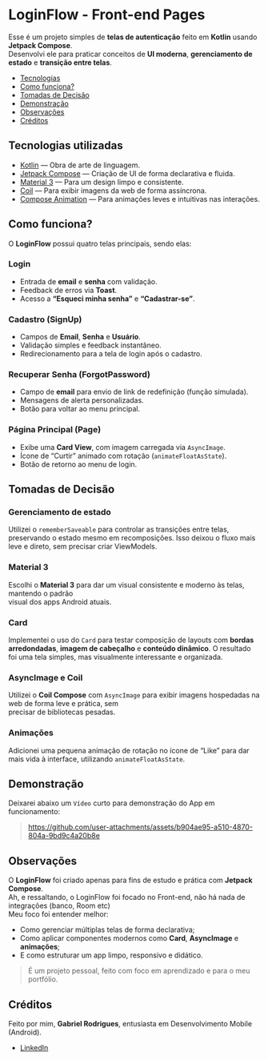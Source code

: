 # LoginFlow - Front-end Pages
Esse é um projeto simples de **telas de autenticação** feito em **Kotlin** usando **Jetpack Compose**.  
Desenvolvi ele para praticar conceitos de **UI moderna**, **gerenciamento de estado** e **transição entre telas**.

- [Tecnologias](#tecnologias-utilizadas)
- [Como funciona?](#como-funciona)
- [Tomadas de Decisão](#tomadas-de-decisão)
- [Demonstração](#demonstração)
- [Observações](#observações)
- [Créditos](#créditos)

## Tecnologias utilizadas
- [Kotlin](https://kotlinlang.org/) — Obra de arte de linguagem.
- [Jetpack Compose](https://developer.android.com/jetpack/compose) — Criação de UI de forma declarativa e fluida.
- [Material 3](https://m3.material.io/) — Para um design limpo e consistente.
- [Coil](https://coil-kt.github.io/coil/compose/) — Para exibir imagens da web de forma assíncrona.
- [Compose Animation](https://developer.android.com/jetpack/compose/animation) — Para animações leves e intuitivas nas interações.

## Como funciona?
O **LoginFlow** possui quatro telas principais, sendo elas:

### Login
- Entrada de **email** e **senha** com validação.  
- Feedback de erros via **Toast**.  
- Acesso a **“Esqueci minha senha”** e **“Cadastrar-se”**.

### Cadastro (SignUp)
- Campos de **Email**, **Senha** e **Usuário**.
- Validação simples e feedback instantâneo.
- Redirecionamento para a tela de login após o cadastro.

### Recuperar Senha (ForgotPassword)
- Campo de **email** para envio de link de redefinição (função simulada).
- Mensagens de alerta personalizadas.
- Botão para voltar ao menu principal.

### Página Principal (Page)
- Exibe uma **Card View**, com imagem carregada via `AsyncImage`.
- Ícone de “Curtir” animado com rotação (`animateFloatAsState`).
- Botão de retorno ao menu de login.

## Tomadas de Decisão

### Gerenciamento de estado
Utilizei o `rememberSaveable` para controlar as transições entre telas, preservando o estado mesmo em recomposições.
Isso deixou o fluxo mais leve e direto, sem precisar criar ViewModels.

### Material 3
Escolhi o **Material 3** para dar um visual consistente e moderno às telas, mantendo o padrão   
visual dos apps Android atuais.

### Card
Implementei o uso do `Card` para testar composição de layouts com **bordas arredondadas**, **imagem de cabeçalho** e **conteúdo dinâmico**.
O resultado foi uma tela simples, mas visualmente interessante e organizada.

### AsyncImage e Coil
Utilizei o **Coil Compose** com `AsyncImage` para exibir imagens hospedadas na web de forma leve e prática, sem  
precisar de bibliotecas pesadas.

### Animações
Adicionei uma pequena animação de rotação no ícone de “Like” para dar mais vida à interface, utilizando `animateFloatAsState`.

## Demonstração
Deixarei abaixo um `Vídeo` curto para demonstração do App em funcionamento: 
> https://github.com/user-attachments/assets/b904ae95-a510-4870-804a-9bd9c4a20b8e

## Observações
O **LoginFlow** foi criado apenas para fins de estudo e prática com **Jetpack Compose**.  
Ah, e ressaltando, o LoginFlow foi focado no Front-end, não há nada de integrações (banco, Room etc)  
Meu foco foi entender melhor:
* Como gerenciar múltiplas telas de forma declarativa;  
* Como aplicar componentes modernos como **Card**, **AsyncImage** e **animações**;  
* E como estruturar um app limpo, responsivo e didático.
> É um projeto pessoal, feito com foco em aprendizado e para o meu portfólio.

## Créditos
Feito por mim, **Gabriel Rodrigues**, entusiasta em Desenvolvimento Mobile (Android).  
- [LinkedIn](https://www.linkedin.com/in/gahrodrigues/)
